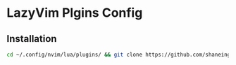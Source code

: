 # LazyVim Plgins Config

## Installation

```bash
cd ~/.config/nvim/lua/plugins/ && git clone https://github.com/shaneing/lazyvim-plugins-config.git .
```


